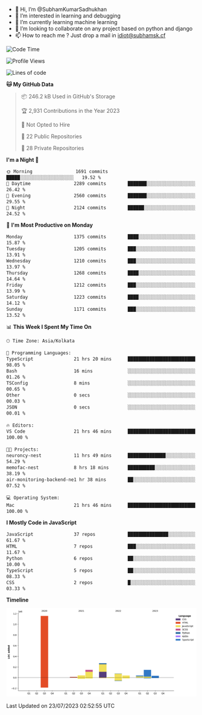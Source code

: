 - 👋 Hi, I’m @SubhamKumarSadhukhan
- 👀 I’m interested in learning and debugging
- 🌱 I’m currently learning machine learning
- 💞️ I’m looking to collaborate on any project based on python and django
- 📫 How to reach me ?
      Just drop a mail in idiot@subhamsk.cf

<!---
SubhamKumarSadhukhan/SubhamKumarSadhukhan is a ✨ special ✨ repository because its `README.md` (this file) appears on your GitHub profile.
You can click the Preview link to take a look at your changes.
--->


<!--START_SECTION:waka-->
![Code Time](http://img.shields.io/badge/Code%20Time-1%2C357%20hrs%2051%20mins-blue)

![Profile Views](http://img.shields.io/badge/Profile%20Views-1-blue)

![Lines of code](https://img.shields.io/badge/From%20Hello%20World%20I%27ve%20Written-2.0%20million%20lines%20of%20code-blue)

**🐱 My GitHub Data** 

> 📦 246.2 kB Used in GitHub's Storage 
 > 
> 🏆 2,931 Contributions in the Year 2023
 > 
> 🚫 Not Opted to Hire
 > 
> 📜 22 Public Repositories 
 > 
> 🔑 28 Private Repositories 
 > 
**I'm a Night 🦉** 

```text
🌞 Morning                1691 commits        █████░░░░░░░░░░░░░░░░░░░░   19.52 % 
🌆 Daytime                2289 commits        ███████░░░░░░░░░░░░░░░░░░   26.42 % 
🌃 Evening                2560 commits        ███████░░░░░░░░░░░░░░░░░░   29.55 % 
🌙 Night                  2124 commits        ██████░░░░░░░░░░░░░░░░░░░   24.52 % 
```
📅 **I'm Most Productive on Monday** 

```text
Monday                   1375 commits        ████░░░░░░░░░░░░░░░░░░░░░   15.87 % 
Tuesday                  1205 commits        ███░░░░░░░░░░░░░░░░░░░░░░   13.91 % 
Wednesday                1210 commits        ███░░░░░░░░░░░░░░░░░░░░░░   13.97 % 
Thursday                 1268 commits        ████░░░░░░░░░░░░░░░░░░░░░   14.64 % 
Friday                   1212 commits        ███░░░░░░░░░░░░░░░░░░░░░░   13.99 % 
Saturday                 1223 commits        ████░░░░░░░░░░░░░░░░░░░░░   14.12 % 
Sunday                   1171 commits        ███░░░░░░░░░░░░░░░░░░░░░░   13.52 % 
```


📊 **This Week I Spent My Time On** 

```text
🕑︎ Time Zone: Asia/Kolkata

💬 Programming Languages: 
TypeScript               21 hrs 20 mins      █████████████████████████   98.05 % 
Bash                     16 mins             ░░░░░░░░░░░░░░░░░░░░░░░░░   01.26 % 
TSConfig                 8 mins              ░░░░░░░░░░░░░░░░░░░░░░░░░   00.65 % 
Other                    0 secs              ░░░░░░░░░░░░░░░░░░░░░░░░░   00.03 % 
JSON                     0 secs              ░░░░░░░░░░░░░░░░░░░░░░░░░   00.01 % 

🔥 Editors: 
VS Code                  21 hrs 46 mins      █████████████████████████   100.00 % 

🐱‍💻 Projects: 
neuroncy-nest            11 hrs 49 mins      ██████████████░░░░░░░░░░░   54.29 % 
memofac-nest             8 hrs 18 mins       ██████████░░░░░░░░░░░░░░░   38.19 % 
air-monitoring-backend-ne1 hr 38 mins        ██░░░░░░░░░░░░░░░░░░░░░░░   07.52 % 

💻 Operating System: 
Mac                      21 hrs 46 mins      █████████████████████████   100.00 % 
```

**I Mostly Code in JavaScript** 

```text
JavaScript               37 repos            ███████████████░░░░░░░░░░   61.67 % 
HTML                     7 repos             ███░░░░░░░░░░░░░░░░░░░░░░   11.67 % 
Python                   6 repos             ██░░░░░░░░░░░░░░░░░░░░░░░   10.00 % 
TypeScript               5 repos             ██░░░░░░░░░░░░░░░░░░░░░░░   08.33 % 
CSS                      2 repos             █░░░░░░░░░░░░░░░░░░░░░░░░   03.33 % 
```



**Timeline**

![Lines of Code chart](https://raw.githubusercontent.com/SubhamKumarSadhukhan/SubhamKumarSadhukhan/main/assets/bar_graph.png)


 Last Updated on 23/07/2023 02:52:55 UTC
<!--END_SECTION:waka-->
